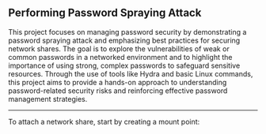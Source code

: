 ## Performing Password Spraying Attack

This project focuses on managing password security by demonstrating a password spraying attack and emphasizing best practices for securing network shares. The goal is to explore the vulnerabilities of weak or common passwords in a networked environment and to highlight the importance of using strong, complex passwords to safeguard sensitive resources. Through the use of tools like Hydra and basic Linux commands, this project aims to provide a hands-on approach to understanding password-related security risks and reinforcing effective password management strategies.
<hr>


To attach a network share, start by creating a mount point:
